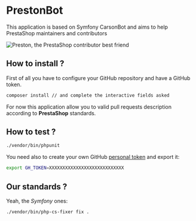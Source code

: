# PrestonBot

This application is based on Symfony CarsonBot and aims to help PrestaShop maintainers and contributors

![Preston, the PrestaShop contributor best friend](http://i.imgur.com/r26gJW4.png)

## How to install ?

First of all you have to configure your GitHub repository and have a GitHub token.

```bash
composer install // and complete the interactive fields asked
```

For now this application allow you to valid pull requests description
according to **PrestaShop** standards.

## How to test ?

```bash
./vendor/bin/phpunit
```

You need also to create your own GitHub [personal token](https://github.com/settings/tokens) and export it:

```bash
export GH_TOKEN=XXXXXXXXXXXXXXXXXXXXXXXXXXXX
```

## Our standards ?

Yeah, the *Symfony* ones:

```bash
./vendor/bin/php-cs-fixer fix .
